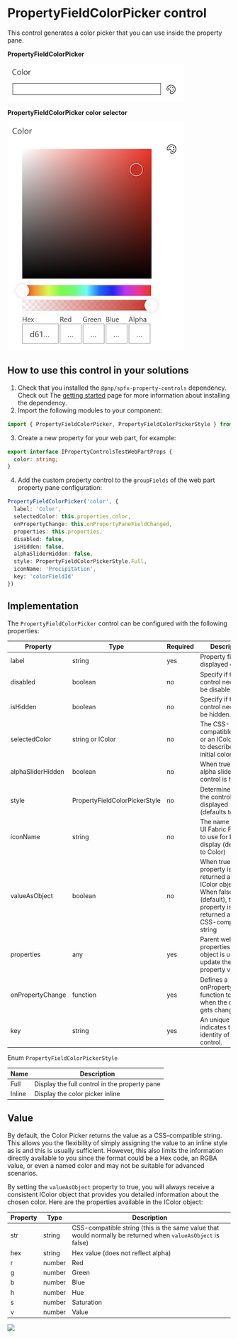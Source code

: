 # PropertyFieldColorPicker control

This control generates a color picker that you can use inside the property pane.

**PropertyFieldColorPicker**

![Color picker initial](../assets/colorpicker-initial.png)

**PropertyFieldColorPicker color selector**

![Color picker select color](../assets/colorpicker-selector.png)

## How to use this control in your solutions

1. Check that you installed the `@pnp/spfx-property-controls` dependency. Check out The [getting started](../../#getting-started) page for more information about installing the dependency.
2. Import the following modules to your component:

```TypeScript
import { PropertyFieldColorPicker, PropertyFieldColorPickerStyle } from '@pnp/spfx-property-controls/lib/PropertyFieldColorPicker';
```

3. Create a new property for your web part, for example:

```TypeScript
export interface IPropertyControlsTestWebPartProps {
  color: string;
}
```

4. Add the custom property control to the `groupFields` of the web part property pane configuration:

```TypeScript
PropertyFieldColorPicker('color', {
  label: 'Color',
  selectedColor: this.properties.color,
  onPropertyChange: this.onPropertyPaneFieldChanged,
  properties: this.properties,
  disabled: false,
  isHidden: false,
  alphaSliderHidden: false,
  style: PropertyFieldColorPickerStyle.Full,
  iconName: 'Precipitation',
  key: 'colorFieldId'
})
```

## Implementation

The `PropertyFieldColorPicker` control can be configured with the following properties:

| Property | Type | Required | Description |
| ---- | ---- | ---- | ---- |
| label | string | yes | Property field label displayed on top. |
| disabled | boolean | no | Specify if the control needs to be disabled. |
| isHidden | boolean | no | Specify if the control needs to be hidden. |
| selectedColor | string or IColor | no | The CSS-compatible string or an IColor object to describe the initial color |
| alphaSliderHidden | boolean | no | When true, the alpha slider control is hidden |
| style | PropertyFieldColorPickerStyle | no | Determines how the control is displayed (defaults to inline) |
| iconName | string | no | The name of the UI Fabric Font Icon to use for Inline display (defaults to Color) |
| valueAsObject | boolean | no | When true, the property is returned as an IColor object. When false (default), the property is returned as a CSS-compatible string |
| properties | any | yes | Parent web part properties, this object is use to update the property value.  |
| onPropertyChange | function | yes | Defines a onPropertyChange function to raise when the date gets changed. |
| key | string | yes | An unique key that indicates the identity of this control. |

Enum `PropertyFieldColorPickerStyle`

| Name | Description |
| ---- | ---- |
| Full | Display the full control in the property pane |
| Inline | Display the color picker inline |

## Value

By default, the Color Picker returns the value as a CSS-compatible string. This allows you the flexibility of simply assigning the value to an inline style as is and this is usually sufficient. However, this also limits the information directly available to you since the format could be a Hex code, an RGBA value, or even a named color and may not be suitable for advanced scenarios.

By setting the `valueAsObject` property to true, you will always receive a consistent IColor object that provides you detailed information about the chosen color. Here are the properties available in the IColor object:

| Property | Type | Description |
| ---- | ---- | ---- |
| str | string | CSS-compatible string (this is the same value that would normally be returned when `valueAsObject` is false) |
| hex | string | Hex value (does not reflect alpha) |
| r |  number | Red |
| g | number | Green |
| b | number | Blue |
| h | number | Hue |
| s | number | Saturation |
| v | number | Value |

![](https://telemetry.sharepointpnp.com/sp-dev-fx-property-controls/wiki/PropertyFieldColorPicker)
